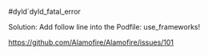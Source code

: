 #dyld`dyld_fatal_error

Solution: Add follow line into the Podfile:
use_frameworks!




https://github.com/Alamofire/Alamofire/issues/101